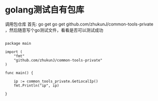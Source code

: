 # golang测试自有包库


调用包仓库
首先: go get go get github.com/zhukunJ/common-tools-private ，然后随意写个go测试文件，看看是否可以测试成功


```golang

package main

import (
	"fmt"
	"github.com/zhukunJ/common-tools-private"
)

func main() {

	ip := common_tools_private.GetLocalIp()
	fmt.Println("ip", ip)

}

```



